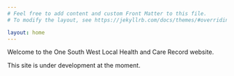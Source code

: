```yaml
---
# Feel free to add content and custom Front Matter to this file.
# To modify the layout, see https://jekyllrb.com/docs/themes/#overriding-theme-defaults

layout: home
---
```

Welcome to the One South West Local Health and Care Record website.  
  
This site is under development at the moment.
